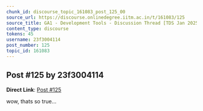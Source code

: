 ```yaml
---
chunk_id: discourse_topic_161083_post_125_00
source_url: https://discourse.onlinedegree.iitm.ac.in/t/161083/125
source_title: GA1 - Development Tools - Discussion Thread [TDS Jan 2025]
content_type: discourse
tokens: 45
username: 23f3004114
post_number: 125
topic_id: 161083
---
```


## Post #125 by 23f3004114

**Direct Link**: [Post #125](https://discourse.onlinedegree.iitm.ac.in/t/161083/125)

wow, thats so true…
